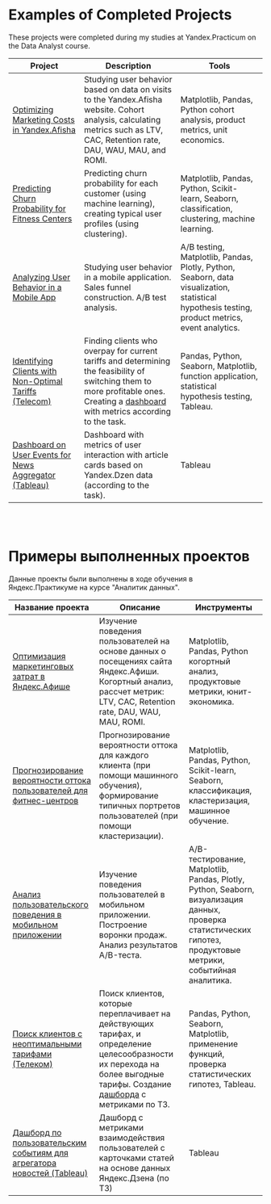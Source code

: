 # Examples of Completed Projects

These projects were completed during my studies at Yandex.Practicum on the Data Analyst course.

| Project                                                                | Description                                                                                                                                                                 | Tools                                                                                                                                                     |
|--------------------------------------------------------------------------------|-------------------------------------------------------------------------------------------------------------------------------------------------------------------------|-----------------------------------------------------------------------------------------------------------------------------------------------------------------|
| [Optimizing Marketing Costs in Yandex.Afisha](https://github.com/GolovatyDmitry/Projects/tree/main/marketing_analytics)                                | Studying user behavior based on data on visits to the Yandex.Afisha website. Cohort analysis, calculating metrics such as LTV, CAC, Retention rate, DAU, WAU, MAU, and ROMI.    | Matplotlib, Pandas, Python cohort analysis, product metrics, unit economics.                                                                               |
| [Predicting Churn Probability for Fitness Centers](https://github.com/GolovatyDmitry/Projects/tree/main/customer_churn_research(DL))            | Predicting churn probability for each customer (using machine learning), creating typical user profiles (using clustering).       | Matplotlib, Pandas, Python, Scikit-learn, Seaborn, classification, clustering, machine learning.                                                             |
| [Analyzing User Behavior in a Mobile App](https://github.com/GolovatyDmitry/Projects/tree/main/user_behavior_in_the_app)                      | Studying user behavior in a mobile application. Sales funnel construction. A/B test analysis.                                                       | A/B testing, Matplotlib, Pandas, Plotly, Python, Seaborn, data visualization, statistical hypothesis testing, product metrics, event analytics. |
| [Identifying Clients with Non-Optimal Tariffs (Telecom)](https://github.com/GolovatyDmitry/Projects/tree/main/telecom_analytics) | Finding clients who overpay for current tariffs and determining the feasibility of switching them to more profitable ones. Creating a [dashboard](https://public.tableau.com/views/Telecom_16394043488930/Dashboard1?:language=en-GB&:display_count=n&:origin=viz_share_link) with metrics according to the task. | Pandas, Python, Seaborn, Matplotlib, function application, statistical hypothesis testing, Tableau.                                                              |
| [Dashboard on User Events for News Aggregator (Tableau)](https://public.tableau.com/views/Zen_dash_project/Dashboard?:language=en-GB&:display_count=n&:origin=viz_share_link)         | Dashboard with metrics of user interaction with article cards based on Yandex.Dzen data (according to the task).                                                              | Tableau                                                                                                                                                         |


<br>
<br>

# Примеры выполненных проектов

Данные проекты были выполнены в ходе обучения в Яндекс.Практикуме на курсе "Аналитик данных".

| Название проекта                                                               | Описание                                                                                                                                                                | Инструменты                                                                                                                                                     |
|--------------------------------------------------------------------------------|-------------------------------------------------------------------------------------------------------------------------------------------------------------------------|-----------------------------------------------------------------------------------------------------------------------------------------------------------------|
| [Оптимизация маркетинговых затрат в Яндекс.Афише](https://github.com/GolovatyDmitry/Projects/tree/main/marketing_analytics)                                | Изучение поведения пользователей на основе данных о посещениях сайта Яндекс.Афиши.  Когортный анализ, рассчет метрик: LTV, CAC, Retention rate, DAU, WAU, MAU, ROMI.    | Matplotlib, Pandas, Python когортный анализ, продуктовые метрики, юнит-экономика.                                                                               |
| [Прогнозирование вероятности оттока пользователей для фитнес-центров](https://github.com/GolovatyDmitry/Projects/tree/main/customer_churn_research(DL))            | Прогнозирование вероятности оттока для каждого клиента (при помощи машинного обучения),  формирование типичных портретов пользователей (при помощи кластеризации).      | Matplotlib, Pandas, Python, Scikit-learn, Seaborn, классификация, кластеризация, машинное обучение.                                                             |
| [Анализ пользовательского поведения в мобильном приложении](https://github.com/GolovatyDmitry/Projects/tree/main/user_behavior_in_the_app)                      | Изучение поведения пользователей в мобильном приложении. Построение воронки продаж. Анализ результатов A/B-теста.                                                       | A/B-тестирование, Matplotlib, Pandas, Plotly, Python, Seaborn, визуализация данных, проверка статистических гипотез, продуктовые метрики, событийная аналитика. |
| [Поиск клиентов с неоптимальными тарифами (Телеком)](https://github.com/GolovatyDmitry/Projects/tree/main/telecom_analytics) | Поиск клиентов, которые переплачивает на действующих тарифах, и определение целесообразности их перехода на более выгодные тарифы. Создание [дашборда](https://public.tableau.com/views/Telecom_16394043488930/Dashboard1?:language=en-GB&:display_count=n&:origin=viz_share_link) с метриками по ТЗ. | Pandas, Python, Seaborn, Matplotlib, применение функций, проверка статистических гипотез, Tableau.                                                              |
| [Дашборд по пользовательским событиям для агрегатора новостей (Tableau)](https://public.tableau.com/views/Zen_dash_project/Dashboard?:language=en-GB&:display_count=n&:origin=viz_share_link)         | Дашборд с метриками взаимодействия пользователей с карточками статей на основе данных Яндекс.Дзена (по ТЗ)                                                              | Tableau                                                                                                                                                         |
